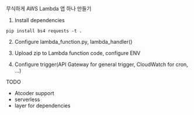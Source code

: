 무식하게 AWS Lambda 앱 하나 만들기

1. Install dependencies
```
pip install bs4 requests -t .
```

2. Configure lambda_function.py, lambda_handler()

3. Upload zip to Lambda function code, configure ENV

4. Configure trigger(API Gateway for general trigger, CloudWatch for cron, ...)


TODO

* Atcoder support
* serverless
* layer for dependencies